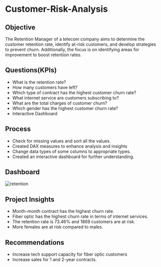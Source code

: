 # Customer-Risk-Analysis
## Objective
The Retention Manager of a telecom company aims to determine the customer retention rate, identify at-risk customers, and develop strategies to prevent churn. Additionally, the focus is on identifying areas for improvement to boost retention rates.
## Questions(KPIs)
- What is the retention rate?
- How many customers have left?
- Which type of contract has the highest customer churn rate?
- What internet service are customers subscribing to?
- What are the total charges of customer churn?
- Which gender has the highest customer churn rate?
- Interactive Dashboard
## Process
- Check for missing values and sort all the values.
- Created DAX measures to enhance analysis and insights
- Change data types of some columns to appropriate types.
- Created an interactive dashboard for further understanding.
## Dashboard 
![retention](https://github.com/user-attachments/assets/f307e3b4-2c45-4f53-be2b-30c68186064e)
## Project Insights
- Month-month contract has the highest churn rate.
- Fiber optic has the highest churn rate in terms of internet services.
- The retention rate is 73.46% and 1869 customers are at risk.
- More females are at risk compared to males. 
## Recommendations
- Increase tech support capacity for fiber optic customers
- Increase sales for 1 and 2-year contracts. 

